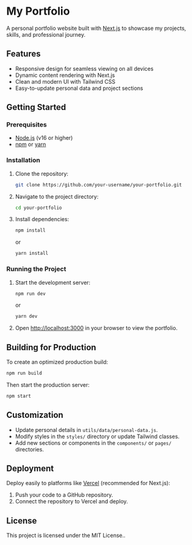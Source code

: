 # My Portfolio

A personal portfolio website built with [Next.js](https://nextjs.org/) to showcase my projects, skills, and professional journey.

## Features
- Responsive design for seamless viewing on all devices
- Dynamic content rendering with Next.js
- Clean and modern UI with Tailwind CSS
- Easy-to-update personal data and project sections

## Getting Started

### Prerequisites
- [Node.js](https://nodejs.org/) (v16 or higher)
- [npm](https://www.npmjs.com/) or [yarn](https://yarnpkg.com/)

### Installation
1. Clone the repository:
   ```bash
   git clone https://github.com/your-username/your-portfolio.git
   ```
2. Navigate to the project directory:
   ```bash
   cd your-portfolio
   ```
3. Install dependencies:
   ```bash
   npm install
   ```
   or
   ```bash
   yarn install
   ```

### Running the Project
1. Start the development server:
   ```bash
   npm run dev
   ```
   or
   ```bash
   yarn dev
   ```
2. Open [http://localhost:3000](http://localhost:3000) in your browser to view the portfolio.

## Building for Production
To create an optimized production build:
```bash
npm run build
```
Then start the production server:
```bash
npm start
```

## Customization
- Update personal details in `utils/data/personal-data.js`.
- Modify styles in the `styles/` directory or update Tailwind classes.
- Add new sections or components in the `components/` or `pages/` directories.

## Deployment
Deploy easily to platforms like [Vercel](https://vercel.com/) (recommended for Next.js):
1. Push your code to a GitHub repository.
2. Connect the repository to Vercel and deploy.

## License
This project is licensed under the MIT License..